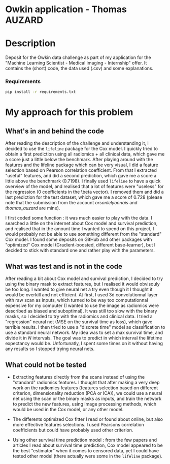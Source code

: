 # Owkin application - Thomas AUZARD

# Description
Deposit for the Owkin data challenge as part of my application for the "Machine Learning Scientist - Medical imaging - Internship" offer.
It contains the (short) code, the data used (.csv) and some explanations.
### Requirements
```bash
pip install -r requirements.txt
```

# My approach for this problem
## What's in and behind the code
After reading the description of the challenge and understanding it, I decided to use the ```lifeline``` package for the Cox model. 
I quickly tried to obtain a first prediction using all radiomics + all clinical data, which gave me a score just a little below the benchmark. After playing around with the features and the lifeline package which can be very visual, I did a feature selection based on Pearson correlation coefficient. From that I extracted "useful" features, and did a second prediction, which gave me a score a little above the benchmark (0.7198). I finally used ```lifeline``` to have a quick overview of the model, and realised that a lot of features were "useless" for the regression (0 coefficients in the \beta vector). I removed them and did a last prediction for the test dataset, which gave me a score of 0.728 (please note that the submission from the account *orsonlelyonnais* and *thomas_auzard* are mine).

I first coded some function : it was much easier to play with the data. I searched a little on the internet about Cox model and survival prediction, and realised that in the amount time I wanted to spend on this project, I would probably not be able to use something different from the "standard" Cox model. I found some deposits on GitHub and other packages with "optimized" Cox model (Gradient-boosted, different base-learner), but I decided to stick with standard one and rather play with the parameters.


## What was test and is not in the code
After reading a bit about Cox model and survival prediction, I decided to try using the binary mask to extract features, but I realised it would obvisouly be too long. I wanted to give neural net a try even though it I thought it would be overkill and not efficient.
At first, I used 3d convolutionnal layer with raw scan as inputs, which turned to be way too computationnal expensive for my computer (I wanted to use the image as radiomics were described as biased and suboptimal). It was still too slow with the binary masks, so I decided to try with the radiomics and clinical data. I tried a "regression" neural net (MSE on the survival time as loss), which gave terrible results. 
I then tried to use a "discrete time" model as classification to use a standard neural network. My idea was to set a max survival time, and divide it in *N* intervals. The goal was to predict in which interval the lifetime expectancy would be. Unfortunatly, I spent some times on it without having any results so I stopped trying neural nets.

## What could not be tested
- Extracting features directly from the scans instead of using the "standard" radiomics features. I thought that after making a very deep work on the radiomics features (features selection based on different criterion, dimensionality reduction (PCA or ICA)), we could use a neural net using the scan or the binary masks as inputs, and train the network to predict the new features, using image processing methods, which would be used in the Cox model, or any other model.

- The differents optimized Cox fitter I read or found about online, but also more effective features selections. I used Pearsons correlation coefficients but could have probably used other criterion.

- Using other survival time prediction model : from the few papers and articles I read about survival time prediction, Cox model appeared to be the best "estimator" when it comes to censored data, yet I could have tested other model (there actually were some in the ```lifeline``` package).


